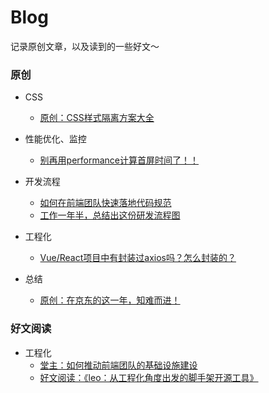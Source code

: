 # Blog
记录原创文章，以及读到的一些好文～

### 原创
- CSS
  - [原创：CSS样式隔离方案大全](https://github.com/zxyue25/blog/issues/11)

- 性能优化、监控
  - [别再用performance计算首屏时间了！！](https://github.com/zxyue25/blog/issues/1)
- 开发流程
  - [如何在前端团队快速落地代码规范](https://github.com/zxyue25/blog/issues/5)
  - [工作一年半，总结出这份研发流程图](https://github.com/zxyue25/blog/issues/3)
- 工程化
  - [Vue/React项目中有封装过axios吗？怎么封装的？](https://github.com/zxyue25/blog/issues/6) 
- 总结
  - [原创：在京东的这一年，知难而进！](https://github.com/zxyue25/blog/issues/7) 
### 好文阅读
- 工程化
  - [堂主：如何推动前端团队的基础设施建设](https://github.com/zxyue25/blog/issues/2)
  - [好文阅读：《leo：从工程化角度出发的脚手架开源工具》](https://github.com/zxyue25/blog/issues/9)


